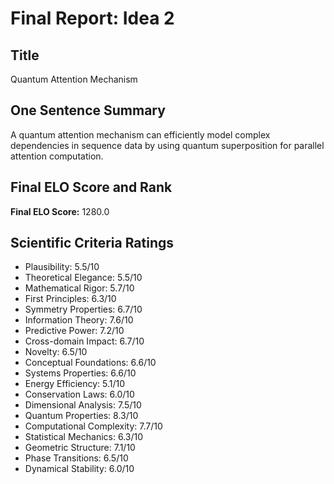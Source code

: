 # Final Report: Idea 2

## Title
Quantum Attention Mechanism

## One Sentence Summary
A quantum attention mechanism can efficiently model complex dependencies in sequence data by using quantum superposition for parallel attention computation.

## Final ELO Score and Rank
**Final ELO Score:** 1280.0

## Scientific Criteria Ratings
- Plausibility: 5.5/10
- Theoretical Elegance: 5.5/10
- Mathematical Rigor: 5.7/10
- First Principles: 6.3/10
- Symmetry Properties: 6.7/10
- Information Theory: 7.6/10
- Predictive Power: 7.2/10
- Cross-domain Impact: 6.7/10
- Novelty: 6.5/10
- Conceptual Foundations: 6.6/10
- Systems Properties: 6.6/10
- Energy Efficiency: 5.1/10
- Conservation Laws: 6.0/10
- Dimensional Analysis: 7.5/10
- Quantum Properties: 8.3/10
- Computational Complexity: 7.7/10
- Statistical Mechanics: 6.3/10
- Geometric Structure: 7.1/10
- Phase Transitions: 6.5/10
- Dynamical Stability: 6.0/10
